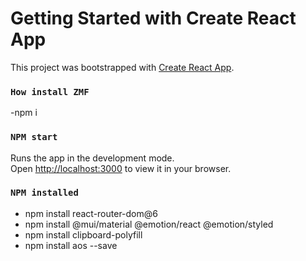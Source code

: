 # Getting Started with Create React App

This project was bootstrapped with [Create React App](https://github.com/facebook/create-react-app).

### `How install ZMF`
-npm i

### `NPM start`

Runs the app in the development mode.\
Open [http://localhost:3000](http://localhost:3000) to view it in your browser.

### `NPM installed`


- npm install react-router-dom@6
- npm install @mui/material @emotion/react @emotion/styled
- npm install clipboard-polyfill
- npm install aos --save
